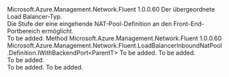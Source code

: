 <Type Name="IWithFrontendPortRange&lt;ParentT&gt;" FullName="Microsoft.Azure.Management.Network.Fluent.LoadBalancerInboundNatPool.Definition.IWithFrontendPortRange&lt;ParentT&gt;">
  <TypeSignature Language="C#" Value="public interface IWithFrontendPortRange&lt;ParentT&gt;" />
  <TypeSignature Language="ILAsm" Value=".class public interface auto ansi abstract IWithFrontendPortRange`1&lt;ParentT&gt;" />
  <TypeSignature Language="DocId" Value="T:Microsoft.Azure.Management.Network.Fluent.LoadBalancerInboundNatPool.Definition.IWithFrontendPortRange`1" />
  <TypeSignature Language="VB.NET" Value="Public Interface IWithFrontendPortRange(Of ParentT)" />
  <TypeSignature Language="F#" Value="type IWithFrontendPortRange&lt;'ParentT&gt; = interface" />
  <AssemblyInfo>
    <AssemblyName>Microsoft.Azure.Management.Network.Fluent</AssemblyName>
    <AssemblyVersion>1.0.0.60</AssemblyVersion>
  </AssemblyInfo>
  <TypeParameters>
    <TypeParameter Name="ParentT" />
  </TypeParameters>
  <Interfaces />
  <Docs>
    <typeparam name="ParentT">Der übergeordnete Load Balancer-Typ.</typeparam>
    <summary>
            Die Stufe der eine eingehende NAT-Pool-Definition an den Front-End-Portbereich ermöglicht.
            </summary>
    <remarks>To be added.</remarks>
  </Docs>
  <Members>
    <Member MemberName="FromFrontendPortRange">
      <MemberSignature Language="C#" Value="public Microsoft.Azure.Management.Network.Fluent.LoadBalancerInboundNatPool.Definition.IWithBackendPort&lt;ParentT&gt; FromFrontendPortRange (int from, int to);" />
      <MemberSignature Language="ILAsm" Value=".method public hidebysig newslot virtual instance class Microsoft.Azure.Management.Network.Fluent.LoadBalancerInboundNatPool.Definition.IWithBackendPort`1&lt;!ParentT&gt; FromFrontendPortRange(int32 from, int32 to) cil managed" />
      <MemberSignature Language="DocId" Value="M:Microsoft.Azure.Management.Network.Fluent.LoadBalancerInboundNatPool.Definition.IWithFrontendPortRange`1.FromFrontendPortRange(System.Int32,System.Int32)" />
      <MemberSignature Language="VB.NET" Value="Public Function FromFrontendPortRange (from As Integer, to As Integer) As IWithBackendPort(Of ParentT)" />
      <MemberSignature Language="F#" Value="abstract member FromFrontendPortRange : int * int -&gt; Microsoft.Azure.Management.Network.Fluent.LoadBalancerInboundNatPool.Definition.IWithBackendPort&lt;'ParentT&gt;" Usage="iWithFrontendPortRange.FromFrontendPortRange (from, to)" />
      <MemberType>Method</MemberType>
      <AssemblyInfo>
        <AssemblyName>Microsoft.Azure.Management.Network.Fluent</AssemblyName>
        <AssemblyVersion>1.0.0.60</AssemblyVersion>
      </AssemblyInfo>
      <ReturnValue>
        <ReturnType>Microsoft.Azure.Management.Network.Fluent.LoadBalancerInboundNatPool.Definition.IWithBackendPort&lt;ParentT&gt;</ReturnType>
      </ReturnValue>
      <Parameters>
        <Parameter Name="from" Type="System.Int32" />
        <Parameter Name="to" Type="System.Int32" />
      </Parameters>
      <Docs>
        <param name="from">To be added.</param>
        <param name="to">To be added.</param>
        <summary>To be added.</summary>
        <returns>To be added.</returns>
        <remarks>To be added.</remarks>
      </Docs>
    </Member>
  </Members>
</Type>